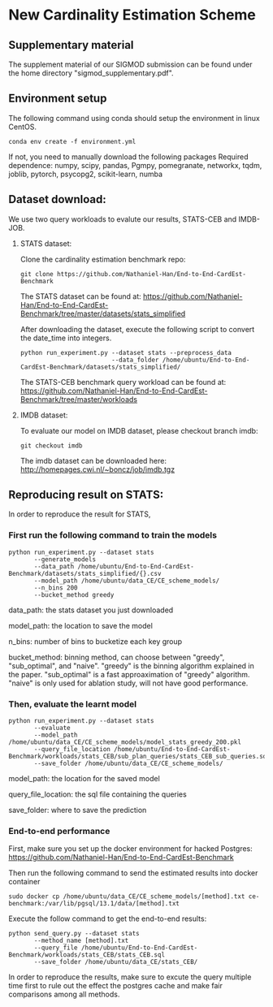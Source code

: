 # New Cardinality Estimation Scheme

## Supplementary material
  The supplement material of our SIGMOD submission can be found under the home directory "sigmod_supplementary.pdf".

## Environment setup
  The following command using conda should setup the environment in linux CentOS.
  ```
  conda env create -f environment.yml
  ```
  If not, you need to manually download the following packages
  Required dependence: numpy, scipy, pandas, Pgmpy, pomegranate, networkx, tqdm, joblib, pytorch, psycopg2, scikit-learn, numba 
  
  
## Dataset download:
We use two query workloads to evalute our results, STATS-CEB and IMDB-JOB.

1. STATS dataset:
   
   Clone the cardinality estimation benchmark repo:
   
   ```
   git clone https://github.com/Nathaniel-Han/End-to-End-CardEst-Benchmark
   ```
    
   The STATS dataset can be found at: https://github.com/Nathaniel-Han/End-to-End-CardEst-Benchmark/tree/master/datasets/stats_simplified
   
   After downloading the dataset, execute the following script to convert the date_time into integers.
   ```
   python run_experiment.py --dataset stats --preprocess_data 
                            --data_folder /home/ubuntu/End-to-End-CardEst-Benchmark/datasets/stats_simplified/
   ```
   
   The STATS-CEB benchmark query workload can be found at: 
   https://github.com/Nathaniel-Han/End-to-End-CardEst-Benchmark/tree/master/workloads

2. IMDB dataset:
   
   To evaluate our model on IMDB dataset, please checkout branch imdb:
   
   ```
   git checkout imdb
   ```
    
   The imdb dataset can be downloaded here: http://homepages.cwi.nl/~boncz/job/imdb.tgz
   
## Reproducing result on STATS:

  In order to reproduce the result for STATS, 
  
  ### First run the following command to train the models
  ```
  python run_experiment.py --dataset stats
         --generate_models
         --data_path /home/ubuntu/End-to-End-CardEst-Benchmark/datasets/stats_simplified/{}.csv
         --model_path /home/ubuntu/data_CE/CE_scheme_models/
         --n_bins 200
         --bucket_method greedy
  ```
  data_path: the stats dataset you just downloaded

  model_path: the location to save the model
  
  n_bins: number of bins to bucketize each key group
  
  bucket_method: binning method, can choose between "greedy", "sub_optimal", and "naive". "greedy" is the binning algorithm explained in the paper. "sub_optimal" is a fast approaximation of "greedy" algorithm. "naive" is only used for ablation study, will not have good performance.

  
  ### Then, evaluate the learnt model
  ```
  python run_experiment.py --dataset stats
         --evaluate
         --model_path /home/ubuntu/data_CE/CE_scheme_models/model_stats_greedy_200.pkl
         --query_file_location /home/ubuntu/End-to-End-CardEst-Benchmark/workloads/stats_CEB/sub_plan_queries/stats_CEB_sub_queries.sql
         --save_folder /home/ubuntu/data_CE/CE_scheme_models/
  ```
  model_path: the location for the saved model
  
  query_file_location: the sql file containing the queries
  
  save_folder: where to save the prediction
  
  ### End-to-end performance
  First, make sure you set up the docker environment for hacked Postgres: https://github.com/Nathaniel-Han/End-to-End-CardEst-Benchmark
  
  Then run the following command to send the estimated results into docker container
  ```
  sudo docker cp /home/ubuntu/data_CE/CE_scheme_models/[method].txt ce-benchmark:/var/lib/pgsql/13.1/data/[method].txt
  ```
  Execute the follow command to get the end-to-end results:
  ```
  python send_query.py --dataset stats
         --method_name [method].txt
         --query_file /home/ubuntu/End-to-End-CardEst-Benchmark/workloads/stats_CEB/stats_CEB.sql
         --save_folder /home/ubuntu/data_CE/stats_CEB/
  ```
  
  In order to reproduce the results, make sure to excute the query multiple time first to rule out the effect the postgres cache and make fair comparisons among all methods.
  
